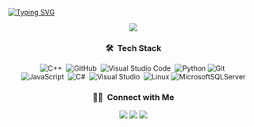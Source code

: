 [![Typing SVG](https://readme-typing-svg.herokuapp.com?font=Rubik+Burned&size=23&pause=2000&color=32A912E4&center=true&vCenter=true&width=435&lines=Heyy!+It's+Ensar+;I'm+a+Student+at+DuzceUniversity;ENSAR+TOPAL)](https://git.io/typing-svg)



<div align="center">
 
  <img src="https://www.kindpng.com/picc/m/74-744356_networksecurity-innerpage-mockup-v4-security-vector-hd-png.png"/>
  
  ### 🛠 &nbsp;Tech Stack
  ![C++](https://img.shields.io/badge/c++-%2300599C.svg?style=for-the-badge&logo=c%2B%2B&logoColor=white)&nbsp;
  ![GitHub](https://img.shields.io/badge/github-%23121011.svg?style=for-the-badge&logo=github&logoColor=white)&nbsp;
  ![Visual Studio Code](https://img.shields.io/badge/Visual%20Studio%20Code-0078d7.svg?style=for-the-badge&logo=visual-studio-code&logoColor=white)&nbsp;
 ![Python](https://img.shields.io/badge/python-3670A0?style=for-the-badge&logo=python&logoColor=ffdd54)
  ![Git](https://img.shields.io/badge/git-%23F05033.svg?style=for-the-badge&logo=git&logoColor=white)&nbsp;<br/>
  ![JavaScript](https://img.shields.io/badge/javascript-%23323330.svg?style=for-the-badge&logo=javascript&logoColor=%23F7DF1E)&nbsp;
  ![C#](https://img.shields.io/badge/c%23-%23239120.svg?style=for-the-badge&logo=c-sharp&logoColor=white)&nbsp;
  ![Visual Studio](https://img.shields.io/badge/Visual%20Studio-5C2D91.svg?style=for-the-badge&logo=visual-studio&logoColor=white)&nbsp;
  ![Linux](https://img.shields.io/badge/Linux-FCC624?style=for-the-badge&logo=linux&logoColor=black)
  ![MicrosoftSQLServer](https://img.shields.io/badge/Microsoft%20SQL%20Sever-CC2927?style=for-the-badge&logo=microsoft%20sql%20server&logoColor=white)
  
  ### 🤝🏻 &nbsp;Connect with Me

<p align="center">
  <a href="https://www.linkedin.com/in/3ns4r/"><img src="https://img.shields.io/badge/linkedin-%230077B5.svg?style=for-the-badge&logo=linkedin&logoColor=white"/></a>
  <a href="mailto:ensartopal34@gmail.com"><img src="https://img.shields.io/badge/Gmail-D14836?style=for-the-badge&logo=gmail&logoColor=white"/></a>
  <a href="https://www.hackerrank.com/ensartopal34"><img src="https://img.shields.io/badge/-Hackerrank-2EC866?style=for-the-badge&logo=HackerRank&logoColor=white"/></a>
  
</p>
<!--
**EnsarTopal/EnsarTopal** is a ✨ _special_ ✨ repository because its `README.md` (this file) appears on your GitHub profile.

Here are some ideas to get you started:

- 🔭 I’m currently working on ...
- 🌱 I’m currently learning ...
- 👯 I’m looking to collaborate on ...
- 🤔 I’m looking for help with ...
- 💬 Ask me about ...
- 📫 How to reach me: ...
- 😄 Pronouns: ...
- ⚡ Fun fact: ...
-->
</div>
